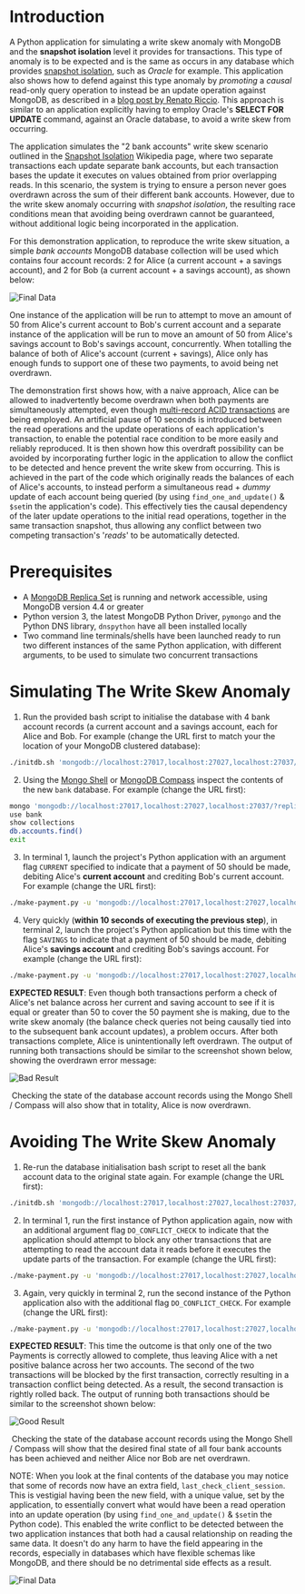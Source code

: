 # Introduction

A Python application for simulating a write skew anomaly with MongoDB and the __snapshot isolation__ level it provides for transactions. This type of anomaly is to be expected and is the same as occurs in any database which provides [snapshot isolation](https://en.wikipedia.org/wiki/Snapshot_isolation), such as _Oracle_ for example. This application also shows how to defend against this type anomaly by _promoting_ a _causal_ read-only query operation to instead be an update operation against MongoDB, as described in a [blog post by Renato Riccio](https://www.mongodb.com/blog/post/how-to-select--for-update-inside-mongodb-transactions). This approach is similar to an application explicitly having to employ Oracle's __SELECT FOR UPDATE__ command, against an Oracle database, to avoid a write skew from occurring.

The application simulates the "2 bank accounts" write skew scenario outlined in the [Snapshot Isolation](https://en.wikipedia.org/wiki/Snapshot_isolation#Definition) Wikipedia page, where two separate transactions each update separate bank accounts, but each transaction bases the update it executes on values obtained from prior overlapping reads. In this scenario, the system is trying to ensure a person never goes overdrawn across the sum of their different bank accounts. However, due to the write skew anomaly occurring with _snapshot isolation_, the resulting race conditions mean that avoiding being overdrawn cannot be guaranteed, without additional logic being incorporated in the application.

For this demonstration application, to reproduce the write skew situation, a simple _bank accounts_ MongoDB database collection will be used which contains four account records: 2 for Alice (a current account + a savings account), and 2 for Bob (a current account + a savings account), as shown below:

 ![Final Data](img/startdata.png)

One instance of the application will be run to attempt to move an amount of 50 from Alice's current account to Bob's current account and a separate instance of the application will be run to move an amount of 50 from Alice's savings account to Bob's savings account, concurrently. When totalling the balance of both of Alice's account (current + savings), Alice only has enough funds to support one of these two payments, to avoid being net overdrawn.

The demonstration first shows how, with a naive approach, Alice can be allowed to inadvertently become overdrawn when both payments are simultaneously attempted, even though [multi-record ACID transactions](https://docs.mongodb.com/manual/core/transactions/) are being employed. An artificial pause of 10 seconds is introduced between the read operations and the update operations of each application's transaction, to enable the potential race condition to be more easily and reliably reproduced. It is then shown how this overdraft possibility can be avoided by incorporating further logic in the application to allow the conflict to be detected and hence prevent the write skew from occurring. This is achieved in the part of the code which originally reads the balances of each of Alice's accounts, to instead perform a simultaneous read + _dummy_ update of each account being queried (by using `find_one_and_update()` & `$set`in the application's code). This effectively ties the causal dependency of the later update operations to the initial read operations, together in the same transaction snapshot, thus allowing any conflict between two competing transaction's '_reads_' to be automatically detected.


# Prerequisites

* A [MongoDB Replica Set](https://docs.mongodb.com/manual/tutorial/deploy-replica-set/) is running and network accessible, using MongoDB version 4.4 or greater
* Python version 3, the latest MongoDB Python Driver, `pymongo` and the Python DNS library, `dnspython` have all been installed locally
* Two command line terminals/shells have been launched ready to run two different instances of the same Python application, with different arguments, to be used to simulate two concurrent transactions


# Simulating The Write Skew Anomaly

1. Run the provided bash script to initialise the database with 4 bank account records (a current account and a savings account, each for Alice and Bob. For example (change the URL first to match your the location of your MongoDB clustered database):

```bash
./initdb.sh 'mongodb://localhost:27017,localhost:27027,localhost:27037/?replicaSet=TestRS'
```

2. Using the [Mongo Shell](https://docs.mongodb.com/manual/mongo/) or [MongoDB Compass](https://www.mongodb.com/products/compass) inspect the contents of the new `bank` database. For example (change the URL first):

```bash
mongo 'mongodb://localhost:27017,localhost:27027,localhost:27037/?replicaSet=TestRS'
use bank
show collections
db.accounts.find()
exit
```

3. In terminal 1, launch the project's Python application with an argument flag `CURRENT` specified to indicate that a payment of 50 should be made, debiting Alice's __current account__ and crediting Bob's current account. For example (change the URL first):

```bash
./make-payment.py -u 'mongodb://localhost:27017,localhost:27027,localhost:27037/?replicaSet=TestRS' -a CURRENT
```

4. Very quickly (__within 10 seconds of executing the previous step__), in terminal 2, launch the project's Python application but this time with the flag `SAVINGS` to indicate that a payment of 50 should be made, debiting Alice's __savings account__ and crediting Bob's savings account. For example (change the URL first):

```bash
./make-payment.py -u 'mongodb://localhost:27017,localhost:27027,localhost:27037/?replicaSet=TestRS' -a SAVINGS
```

__EXPECTED RESULT__: Even though both transactions perform a check of Alice's net balance across her current and saving account to see if it is equal or greater than 50 to cover the 50 payment she is making, due to the write skew anomaly (the balance check queries not being causally tied into to the subsequent bank account updates), a problem occurs. After both transactions complete, Alice is unintentionally left overdrawn. The output of running both transactions should be similar to the screenshot shown below, showing the overdrawn error message:

 ![Bad Result](img/badresult.png)

&nbsp;Checking the state of the database account records using the Mongo Shell / Compass will also show that in totality, Alice is now overdrawn.


# Avoiding The Write Skew Anomaly

1. Re-run the database initialisation bash script to reset all the bank account data to the original state again. For example (change the URL first):

```bash
./initdb.sh 'mongodb://localhost:27017,localhost:27027,localhost:27037/?replicaSet=TestRS'
```

2. In terminal 1, run the first instance of Python application again, now with an additional argument flag `DO_CONFLICT_CHECK` to indicate that the application should attempt to block any other transactions that are attempting to read the account data it reads before it executes the update parts of the transaction. For example (change the URL first):

```bash
./make-payment.py -u 'mongodb://localhost:27017,localhost:27027,localhost:27037/?replicaSet=TestRS' -a CURRENT -b DO_CONFLICT_CHECK
```

3. Again, very quickly in terminal 2, run the second instance of the Python application also with the additional flag `DO_CONFLICT_CHECK`. For example (change the URL first):

```bash
./make-payment.py -u 'mongodb://localhost:27017,localhost:27027,localhost:27037/?replicaSet=TestRS' -a SAVINGS -b DO_CONFLICT_CHECK
```

__EXPECTED RESULT__: This time the outcome is that only one of the two Payments is correctly allowed to complete, thus leaving Alice with a net positive balance across her two accounts. The second of the two transactions will be blocked by the first transaction, correctly resulting in a transaction conflict being detected. As a result, the second transaction is rightly rolled back. The output of running both transactions should be similar to the screenshot shown below:

 ![Good Result](img/goodresult.png)

&nbsp;Checking the state of the database account records using the Mongo Shell / Compass will show that the desired final state of all four bank accounts has been achieved and neither Alice nor Bob are net overdrawn.

NOTE: When you look at the final contents of the database you may notice that some of records now have an extra field, `last_check_client_session`. This is vestigial having been the new field, with a unique value, set by the application, to essentially convert what would have been a read operation into an update operation (by using `find_one_and_update()` & `$set`in the Python code). This enabled the write conflict to be detected between the two application instances that both had a causal relationship on reading the same data. It doesn't do any harm to have the field appearing in the records, especially in databases which have flexible schemas like MongoDB, and there should be no detrimental side effects as a result.

 ![Final Data](img/finaldata.png)

